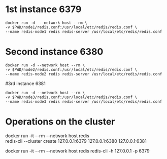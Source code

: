 # 1st instance 6379
```
docker run -d  --network host --rm \
-v $PWD/node1/redis.conf:/usr/local/etc/redis/redis.conf \
--name redis-node1 redis redis-server /usr/local/etc/redis/redis.conf
```

# Second instance 6380
```
docker run -d --network host --rm \
-v $PWD/node2/redis.conf:/usr/local/etc/redis/redis.conf \
--name redis-node2 redis redis-server /usr/local/etc/redis/redis.conf
```

#3rd instance 6381
```
docker run -d --network host --rm \
-v $PWD/node3/redis.conf:/usr/local/etc/redis/redis.conf \
--name redis-node3 redis redis-server /usr/local/etc/redis/redis.conf
```

# Operations on the cluster
docker run -it --rm --network host  redis \
redis-cli --cluster create  127.0.0.1:6379 127.0.0.1:6380 127.0.0.1:6381

docker run -it --rm --network host  redis redis-cli -h 127.0.0.1 -p 6379

